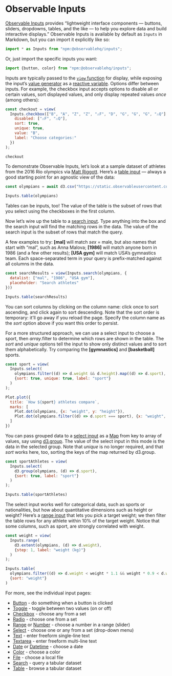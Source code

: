 # Observable Inputs

[Observable Inputs](https://github.com/observablehq/inputs) provides “lightweight interface components — buttons, sliders, dropdowns, tables, and the like — to help you explore data and build interactive displays.” Observable Inputs is available by default as `Inputs` in Markdown, but you can import it explicitly like so:

```js echo
import * as Inputs from "npm:@observablehq/inputs";
```

Or, just import the specific inputs you want:

```js echo
import {button, color} from "npm:@observablehq/inputs";
```

Inputs are typically passed to the [`view` function](<../reactivity#inputs>) for display, while exposing the input’s [value generator](../reactivity#generators) as a [reactive variable](../reactivity). Options differ between inputs. For example, the checkbox input accepts options to disable all or certain values, sort displayed values, and only display repeated values _once_ (among others):

```js echo
const checkout = view(
  Inputs.checkbox(["B", "A", "Z", "Z", "⚠️F", "D", "G", "G", "G", "⚠️Q"], {
    disabled: ["⚠️F", "⚠️Q"],
    sort: true,
    unique: true,
    value: "B",
    label: "Choose categories:"
  })
);
```

```js echo
checkout
```

To demonstrate Observable Inputs, let’s look at a sample dataset of athletes from the 2016 Rio olympics via [Matt Riggott](https://flother.is/2017/olympic-games-data/). Here’s a [table input](../inputs/table) — always a good starting point for an agnostic view of the data:

```js
const olympians = await d3.csv("https://static.observableusercontent.com/files/31ca24545a0603dce099d10ee89ee5ae72d29fa55e8fc7c9ffb5ded87ac83060d80f1d9e21f4ae8eb04c1e8940b7287d179fe8060d887fb1f055f430e210007c", (d) => (delete d.id, delete d.info, d3.autoType(d)));
```

```js echo
Inputs.table(olympians)
```

<div class="tip">Tables can be inputs, too! The value of the table is the subset of rows that you select using the checkboxes in the first column.</div>

Now let’s wire up the table to a [search input](../inputs/search). Type anything into the box and the search input will find the matching rows in the data. The value of the search input is the subset of rows that match the query.

A few examples to try: **[mal]** will match _sex_ = male, but also names that start with “mal”, such as Anna Malova; **[1986]** will match anyone born in 1986 (and a few other results); **[USA gym]** will match USA’s gymnastics team. Each space-separated term in your query is prefix-matched against all columns in the data.

```js echo
const searchResults = view(Inputs.search(olympians, {
  datalist: ["mal", "1986", "USA gym"],
  placeholder: "Search athletes"
}))
```

```js echo
Inputs.table(searchResults)
```

You can sort columns by clicking on the column name: click once to sort ascending, and click again to sort descending. Note that the sort order is temporary: it’ll go away if you reload the page. Specify the column name as the _sort_ option above if you want this order to persist.

For a more structured approach, we can use a select input to choose a sport, then _array_.filter to determine which rows are shown in the table. The _sort_ and _unique_ options tell the input to show only distinct values and to sort them alphabetically. Try comparing the **[gymnastics]** and **[basketball]** sports.

```js echo
const sport = view(
  Inputs.select(
    olympians.filter((d) => d.weight && d.height).map((d) => d.sport),
    {sort: true, unique: true, label: "sport"}
  )
);
```

```js echo
Plot.plot({
  title: `How ${sport} athletes compare`,
  marks: [
    Plot.dot(olympians, {x: "weight", y: "height"}),
    Plot.dot(olympians.filter((d) => d.sport === sport), {x: "weight", y: "height", stroke: "red"})
  ]
})
```

You can pass grouped data to a [select input](../inputs/select) as a [Map](https://developer.mozilla.org/en-US/docs/Web/JavaScript/Reference/Global_Objects/Map) from key to array of values, say using [d3.group](https://d3js.org/d3-array/group). The value of the select input in this mode is the data in the selected group. Note that _unique_ is no longer required, and that _sort_ works here, too, sorting the keys of the map returned by d3.group.

```js echo
const sportAthletes = view(
  Inputs.select(
    d3.group(olympians, (d) => d.sport),
    {sort: true, label: "sport"}
  )
);
```

```js echo
Inputs.table(sportAthletes)
```

The select input works well for categorical data, such as sports or nationalities, but how about quantitative dimensions such as height or weight? Here’s a [range input](../inputs/range) that lets you pick a target weight; we then filter the table rows for any athlete within 10% of the target weight. Notice that some columns, such as sport, are strongly correlated with weight.

```js echo
const weight = view(
  Inputs.range(
    d3.extent(olympians, (d) => d.weight),
    {step: 1, label: "weight (kg)"}
  )
);
```

```js echo
Inputs.table(
  olympians.filter((d) => d.weight < weight * 1.1 && weight * 0.9 < d.weight),
  {sort: "weight"}
)
```

For more, see the individual input pages:

- [Button](../inputs/button) - do something when a button is clicked
- [Toggle](../inputs/toggle) - toggle between two values (on or off)
- [Checkbox](../inputs/checkbox) - choose any from a set
- [Radio](../inputs/radio) - choose one from a set
- [Range](../inputs/range) or [Number](../inputs/range) - choose a number in a range (slider)
- [Select](../inputs/select) - choose one or any from a set (drop-down menu)
- [Text](../inputs/text) - enter freeform single-line text
- [Textarea](../inputs/textarea) - enter freeform multi-line text
- [Date](../inputs/date) or [Datetime](../inputs/date) - choose a date
- [Color](../inputs/color) - choose a color
- [File](../inputs/file) - choose a local file
- [Search](../inputs/search) - query a tabular dataset
- [Table](../inputs/table) - browse a tabular dataset

